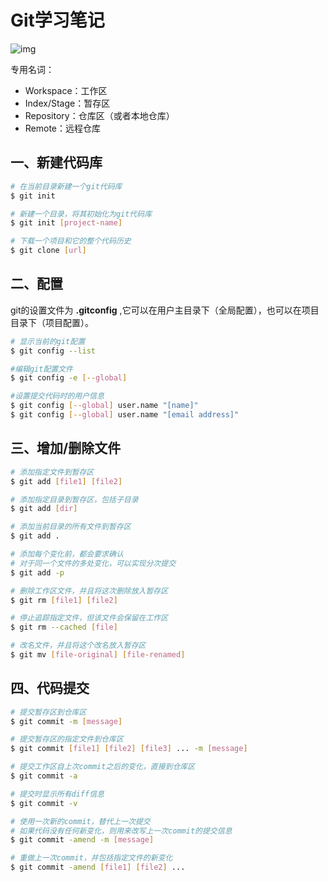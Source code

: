 # Git学习笔记

![img](https://www.ruanyifeng.com/blogimg/asset/2015/bg2015120901.png)

专用名词：

- Workspace：工作区
- Index/Stage：暂存区
- Repository：仓库区（或者本地仓库）
- Remote：远程仓库

## 一、新建代码库

```bash
# 在当前目录新建一个git代码库
$ git init 

# 新建一个目录，将其初始化为git代码库
$ git init [project-name]

# 下载一个项目和它的整个代码历史
$ git clone [url]

```

## 二、配置

git的设置文件为 **.gitconfig** ,它可以在用户主目录下（全局配置），也可以在项目目录下（项目配置）。

```bash 
# 显示当前的git配置
$ git config --list 

#编辑git配置文件
$ git config -e [--global]

#设置提交代码时的用户信息
$ git config [--global] user.name "[name]"
$ git config [--global] user.name "[email address]"

```

## 三、增加/删除文件

```bash 
# 添加指定文件到暂存区
$ git add [file1] [file2]

# 添加指定目录到暂存区，包括子目录
$ git add [dir]

# 添加当前目录的所有文件到暂存区
$ git add .

# 添加每个变化前，都会要求确认
# 对于同一个文件的多处变化，可以实现分次提交
$ git add -p

# 删除工作区文件，并且将这次删除放入暂存区
$ git rm [file1] [file2]

# 停止追踪指定文件，但该文件会保留在工作区
$ git rm --cached [file]

# 改名文件，并且将这个改名放入暂存区
$ git mv [file-original] [file-renamed]

```

## 四、代码提交

```bash 
# 提交暂存区到仓库区
$ git commit -m [message]

# 提交暂存区的指定文件到仓库区
$ git commit [file1] [file2] [file3] ... -m [message]

# 提交工作区自上次commit之后的变化，直接到仓库区 
$ git commit -a 

# 提交时显示所有diff信息
$ git commit -v

# 使用一次新的commit，替代上一次提交
# 如果代码没有任何新变化，则用来改写上一次commit的提交信息
$ git commit -amend -m [message]

# 重做上一次commit，并包括指定文件的新变化
$ git commit -amend [file1] [file2] ...
```

